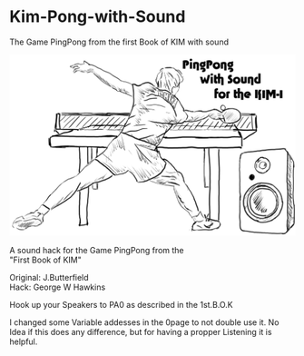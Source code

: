 # Kim-Pong-with-Sound
The Game PingPong from the first Book of KIM with sound <br>

![Pong](https://github.com/netzherpes/Kim-Pong-with-Sound/raw/main/img/pong.jpg)

A sound hack for the Game PingPong from the <br>
"First Book of KIM"<br>

Original: J.Butterfield<br>
Hack:  George W Hawkins<br>

Hook up your Speakers to PA0 as described in the 1st.B.O.K

I changed some Variable addesses in the 0page to not double use it. No Idea if this does any difference, but for having a propper Listening it is helpful.
